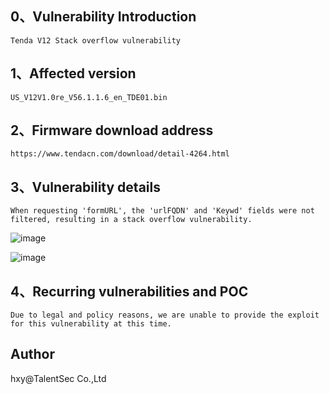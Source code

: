 ## 0、Vulnerability Introduction

```
Tenda V12 Stack overflow vulnerability
```

## 1、Affected version

```
US_V12V1.0re_V56.1.1.6_en_TDE01.bin
```

## 2、Firmware download address

```
https://www.tendacn.com/download/detail-4264.html
```

## 3、Vulnerability details

```
When requesting 'formURL', the 'urlFQDN' and 'Keywd' fields were not filtered, resulting in a stack overflow vulnerability.
```

![image](https://github.com/XYIYM/Digging/blob/main/Tenda/V12/15/upload/image-20231109112928100.png)

![image](https://github.com/XYIYM/Digging/blob/main/Tenda/V12/15/upload/image-20231109112955734.png)

## 4、Recurring vulnerabilities and POC

```
Due to legal and policy reasons, we are unable to provide the exploit for this vulnerability at this time.
```

## Author

hxy@TalentSec Co.,Ltd

